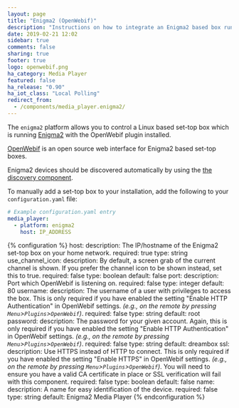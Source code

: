 ```yaml
---
layout: page
title: "Enigma2 (OpenWebif)"
description: "Instructions on how to integrate an Enigma2 based box running OpenWebif into Home Assistant."
date: 2019-02-21 12:02
sidebar: true
comments: false
sharing: true
footer: true
logo: openwebif.png
ha_category: Media Player
featured: false
ha_release: "0.90"
ha_iot_class: "Local Polling"
redirect_from:
  - /components/media_player.enigma2/
---
```


The `enigma2` platform allows you to control a Linux based set-top box which is running [Enigma2](https://github.com/oe-alliance/oe-alliance-enigma2) with the OpenWebif plugin installed.

[OpenWebif](https://github.com/E2OpenPlugins/e2openplugin-OpenWebif) is an open source web interface for Enigma2 based set-top boxes.

Enigma2 devices should be discovered automatically by using the [the discovery component](/components/discovery/).

To manually add a set-top box to your installation, add the following to your `configuration.yaml` file:

```yaml
# Example configuration.yaml entry
media_player:
  - platform: enigma2
    host: IP_ADDRESS
```

{% configuration %}
  host:
    description: The IP/hostname of the Enigma2 set-top box on your home network.
    required: true
    type: string
  use_channel_icon:
    description: By default, a screen grab of the current channel is shown. If you prefer the channel icon to be shown instead, set this to true.
    required: false
    type: boolean
    default: false
  port:
    description: Port which OpenWebif is listening on.
    required: false
    type: integer
    default: 80
  username:
    description: The username of a user with privileges to access the box. This is only required if you have enabled the setting "Enable HTTP Authentication" in OpenWebif settings. _(e.g., on the remote by pressing `Menu`>`Plugins`>`OpenWebif`)_.
    required: false
    type: string
    default: root
  password:
    description: The password for your given account. Again, this is only required if you have enabled the setting "Enable HTTP Authentication" in OpenWebif settings. _(e.g., on the remote by pressing `Menu`>`Plugins`>`OpenWebif`)_.
    required: false
    type: string
    default: dreambox
  ssl:
    description: Use HTTPS instead of HTTP to connect. This is only required if you have enabled the setting "Enable HTTPS" in OpenWebif settings. _(e.g., on the remote by pressing `Menu`>`Plugins`>`OpenWebif`)_. You will need to ensure you have a valid CA certificate in place or SSL verification will fail with this component.
    required: false
    type: boolean
    default: false
  name:
    description: A name for easy identification of the device.
    required: false
    type: string
    default: Enigma2 Media Player
{% endconfiguration %}
